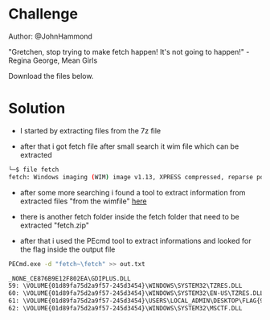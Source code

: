 # Challenge
Author: @JohnHammond

"Gretchen, stop trying to make fetch happen! It's not going to happen!" - Regina George, Mean Girls

Download the files below.

# Solution

- I started by extracting files from the 7z file

- after that i got fetch file after small search it wim file which can be extracted 

```bash
└─$ file fetch
fetch: Windows imaging (WIM) image v1.13, XPRESS compressed, reparse point fixup
```

- after some more searching i found a tool to extract information from extracted files "from the wimfile" [here](https://ericzimmerman.github.io/#!index.md)

- there is another fetch folder inside the fetch folder that need to be extracted "fetch.zip"

- after that i used the PEcmd tool to extract informations and looked for the flag inside the output file

```bash
PECmd.exe -d "fetch~\fetch" >> out.txt 
```

```txt
_NONE_CE876B9E12F802EA\GDIPLUS.DLL
59: \VOLUME{01d89fa75d2a9f57-245d3454}\WINDOWS\SYSTEM32\TZRES.DLL
60: \VOLUME{01d89fa75d2a9f57-245d3454}\WINDOWS\SYSTEM32\EN-US\TZRES.DLL.MUI
61: \VOLUME{01d89fa75d2a9f57-245d3454}\USERS\LOCAL_ADMIN\DESKTOP\FLAG{97F33C9783C21DF85D79D613B0B258BD}
62: \VOLUME{01d89fa75d2a9f57-245d3454}\WINDOWS\SYSTEM32\MSCTF.DLL
```
